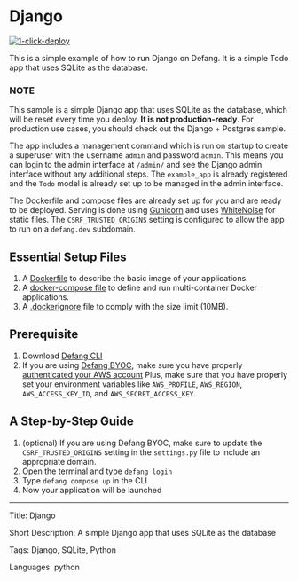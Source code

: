 # Django

[![1-click-deploy](https://defang.io/deploy-with-defang.png)](https://portal.defang.dev/redirect?url=https%3A%2F%2Fgithub.com%2Fnew%3Ftemplate_name%3Dsample-django-template%26template_owner%3DDefangSamples)

This is a simple example of how to run Django on Defang. It is a simple Todo app that uses SQLite as the database.

### NOTE

This sample is a simple Django app that uses SQLite as the database, which will be reset every time you deploy. **It is not production-ready**. For production use cases, you should check out the Django + Postgres sample.

The app includes a management command which is run on startup to create a superuser with the username `admin` and password `admin`. This means you can login to the admin interface at `/admin/` and see the Django admin interface without any additional steps. The `example_app` is already registered and the `Todo` model is already set up to be managed in the admin interface.

The Dockerfile and compose files are already set up for you and are ready to be deployed. Serving is done using [Gunicorn](https://gunicorn.org/) and uses [WhiteNoise](https://whitenoise.readthedocs.io/en/latest/) for static files. The `CSRF_TRUSTED_ORIGINS` setting is configured to allow the app to run on a `defang.dev` subdomain.

## Essential Setup Files

1. A [Dockerfile](https://docs.docker.com/develop/develop-images/dockerfile_best-practices/) to describe the basic image of your applications.
2. A [docker-compose file](https://docs.defang.io/docs/concepts/compose) to define and run multi-container Docker applications.
3. A [.dockerignore](https://docs.docker.com/build/building/context/#dockerignore-files) file to comply with the size limit (10MB).

## Prerequisite

1. Download [Defang CLI](https://github.com/DefangLabs/defang)
2. If you are using [Defang BYOC](https://docs.defang.io/docs/concepts/defang-byoc), make sure you have properly [authenticated your AWS account](https://docs.aws.amazon.com/cli/latest/userguide/cli-chap-configure.html)
   Plus, make sure that you have properly set your environment variables like `AWS_PROFILE`, `AWS_REGION`, `AWS_ACCESS_KEY_ID`, and `AWS_SECRET_ACCESS_KEY`.

## A Step-by-Step Guide

1. (optional) If you are using Defang BYOC, make sure to update the `CSRF_TRUSTED_ORIGINS` setting in the `settings.py` file to include an appropriate domain.
2. Open the terminal and type `defang login`
3. Type `defang compose up` in the CLI
4. Now your application will be launched

---

Title: Django

Short Description: A simple Django app that uses SQLite as the database

Tags: Django, SQLite, Python

Languages: python
